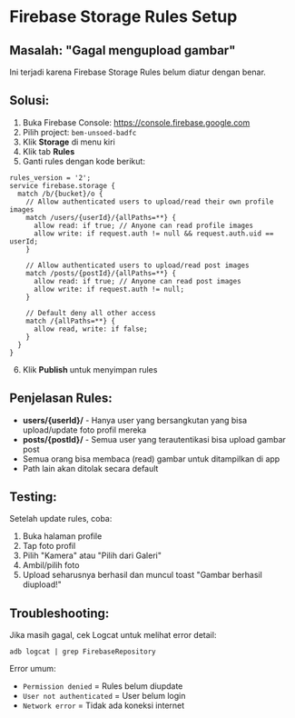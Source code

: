 # Firebase Storage Rules Setup

## Masalah: "Gagal mengupload gambar"

Ini terjadi karena Firebase Storage Rules belum diatur dengan benar.

## Solusi:

1. Buka Firebase Console: https://console.firebase.google.com
2. Pilih project: `bem-unsoed-badfc`
3. Klik **Storage** di menu kiri
4. Klik tab **Rules**
5. Ganti rules dengan kode berikut:

```
rules_version = '2';
service firebase.storage {
  match /b/{bucket}/o {
    // Allow authenticated users to upload/read their own profile images
    match /users/{userId}/{allPaths=**} {
      allow read: if true; // Anyone can read profile images
      allow write: if request.auth != null && request.auth.uid == userId;
    }
    
    // Allow authenticated users to upload/read post images
    match /posts/{postId}/{allPaths=**} {
      allow read: if true; // Anyone can read post images
      allow write: if request.auth != null;
    }
    
    // Default deny all other access
    match /{allPaths=**} {
      allow read, write: if false;
    }
  }
}
```

6. Klik **Publish** untuk menyimpan rules

## Penjelasan Rules:

- **users/{userId}/** - Hanya user yang bersangkutan yang bisa upload/update foto profil mereka
- **posts/{postId}/** - Semua user yang terautentikasi bisa upload gambar post
- Semua orang bisa membaca (read) gambar untuk ditampilkan di app
- Path lain akan ditolak secara default

## Testing:

Setelah update rules, coba:
1. Buka halaman profile
2. Tap foto profil
3. Pilih "Kamera" atau "Pilih dari Galeri"
4. Ambil/pilih foto
5. Upload seharusnya berhasil dan muncul toast "Gambar berhasil diupload!"

## Troubleshooting:

Jika masih gagal, cek Logcat untuk melihat error detail:
```
adb logcat | grep FirebaseRepository
```

Error umum:
- `Permission denied` = Rules belum diupdate
- `User not authenticated` = User belum login
- `Network error` = Tidak ada koneksi internet

